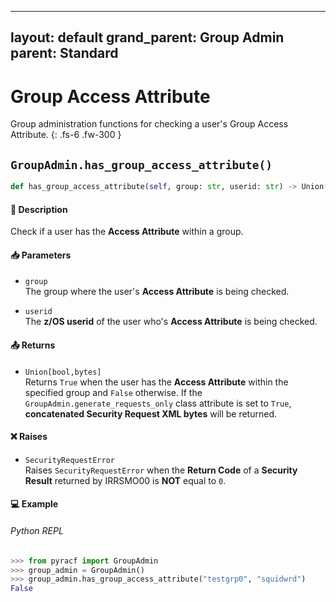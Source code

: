 ----
layout: default
grand_parent: Group Admin
parent: Standard
---

# Group Access Attribute

Group administration functions for checking a user's Group Access Attribute. 
{: .fs-6 .fw-300 }

## `GroupAdmin.has_group_access_attribute()`

```python
def has_group_access_attribute(self, group: str, userid: str) -> Union[bool, bytes]:
```

#### 📄 Description

Check if a user has the **Access Attribute** within a group.

#### 📥 Parameters
* `group`<br>
  The group where the user's **Access Attribute** is being checked.

* `userid`<br>
  The **z/OS userid** of the user who's **Access Attribute** is being checked.

#### 📤 Returns
* `Union[bool,bytes]`<br>
  Returns `True` when the user has the **Access Attribute** within the specified group and `False` otherwise. If the `GroupAdmin.generate_requests_only` class attribute is set to `True`, **concatenated Security Request XML bytes** will be returned.

#### ❌ Raises
* `SecurityRequestError`<br>
  Raises `SecurityRequestError` when the **Return Code** of a **Security Result** returned by IRRSMO00 is **NOT** equal to `0`.

#### 💻 Example

###### Python REPL
```python
>>> from pyracf import GroupAdmin
>>> group_admin = GroupAdmin()
>>> group_admin.has_group_access_attribute("testgrp0", "squidwrd")
False
```